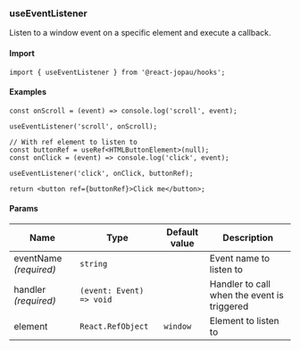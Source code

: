 ### useEventListener

Listen to a window event on a specific element and execute a callback.

#### Import

```tsx
import { useEventListener } from '@react-jopau/hooks';
```

#### Examples

```tsx
const onScroll = (event) => console.log('scroll', event);

useEventListener('scroll', onScroll);
```

```tsx
// With ref element to listen to
const buttonRef = useRef<HTMLButtonElement>(null);
const onClick = (event) => console.log('click', event);

useEventListener('click', onClick, buttonRef);

return <button ref={buttonRef}>Click me</button>;
```

#### Params

| Name                   | Type                     | Default value | Description                                 |
| ---------------------- | ------------------------ | ------------- | ------------------------------------------- |
| eventName _(required)_ | `string`                 |               | Event name to listen to                     |
| handler _(required)_   | `(event: Event) => void` |               | Handler to call when the event is triggered |
| element                | `React.RefObject`        | `window`      | Element to listen to                        |
